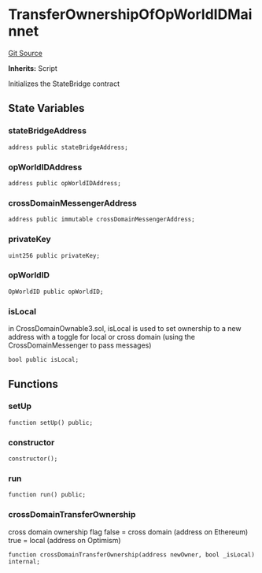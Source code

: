 # TransferOwnershipOfOpWorldIDMainnet

[Git Source](https://github.com/worldcoin/world-id-state-bridge/blob/5310dfa83169d2ad2a0eac7fa77c5c40fc5823d0/src/script/initialize/TransferOwnershipOfOpWorldIDMainnet.s.sol)

**Inherits:** Script

Initializes the StateBridge contract

## State Variables

### stateBridgeAddress

```solidity
address public stateBridgeAddress;
```

### opWorldIDAddress

```solidity
address public opWorldIDAddress;
```

### crossDomainMessengerAddress

```solidity
address public immutable crossDomainMessengerAddress;
```

### privateKey

```solidity
uint256 public privateKey;
```

### opWorldID

```solidity
OpWorldID public opWorldID;
```

### isLocal

in CrossDomainOwnable3.sol, isLocal is used to set ownership to a new address with a toggle for local or cross domain
(using the CrossDomainMessenger to pass messages)

```solidity
bool public isLocal;
```

## Functions

### setUp

```solidity
function setUp() public;
```

### constructor

```solidity
constructor();
```

### run

```solidity
function run() public;
```

### crossDomainTransferOwnership

cross domain ownership flag false = cross domain (address on Ethereum) true = local (address on Optimism)

```solidity
function crossDomainTransferOwnership(address newOwner, bool _isLocal) internal;
```
